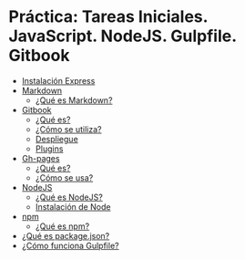 # Práctica: Tareas Iniciales. JavaScript. NodeJS. Gulpfile. Gitbook

* [Instalación Express](express/express.md)
* [Markdown](markdown/README.md)
	* [¿Qué es Markdown?](markdown/markdown.md)
* [Gitbook](gitbook/README.md)
  * [¿Qué es?](gitbook/queesgitbook.md) 
  * [¿Cómo se utiliza?](gitbook/comoseutilizagitbook.md)
  * [Despliegue](gitbook/desplieguegitbook.md)
  * [Plugins](gitbook/plugins.md)
* [Gh-pages]()
  * [¿Qué es?]()
  * [¿Cómo se usa?]()
* [NodeJS](nodejs/README.md)
	* [¿Qué es NodeJS?](nodejs/nodejs.md)
	* [Instalación de Node](nodejs/instalacionnodejs.md)
* [npm](npm/README.md)
	* [¿Qué es npm?](npm/npm.md)
* [¿Qué es package.json?](packagejson/packagejson.md)
* [¿Cómo funciona Gulpfile?](gulpfile/gulp.md)
